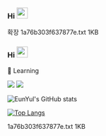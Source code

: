### Hi <img src="https://media.giphy.com/media/hvRJCLFzcasrR4ia7z/giphy.gif" width="25px">

확장
1a76b303f637877e.txt
1KB
﻿

### Hi <img src="https://media.giphy.com/media/hvRJCLFzcasrR4ia7z/giphy.gif" width="25px">

:dizzy: Learning
<br>
  <p align="left">
    <img src="https://img.shields.io/badge/C++-000000?style=flat-square&logo=C%2B%2B&logoColor=white"/>
    <img src="https://img.shields.io/badge/Unreal Engine-313131?style=flat-square&logo=Unrealengine&logoColor=white"/>

<br>


![EunYul's GitHub stats](https://github-readme-stats.vercel.app/api?username=JoEunYul&theme=midnight-purple&show_icons=true)

[![Top Langs](https://github-readme-stats.vercel.app/api/top-langs/?username=JoEunYul&layout=compact&theme=midnight-purple)](https://github.com/JoEunYul/github-readme-stats)

1a76b303f637877e.txt
1KB
